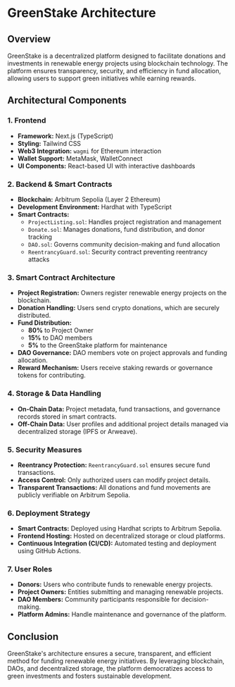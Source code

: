 # GreenStake Architecture

## Overview
GreenStake is a decentralized platform designed to facilitate donations and investments in renewable energy projects using blockchain technology. The platform ensures transparency, security, and efficiency in fund allocation, allowing users to support green initiatives while earning rewards.

## Architectural Components

### 1. **Frontend**
- **Framework:** Next.js (TypeScript)
- **Styling:** Tailwind CSS
- **Web3 Integration:** `wagmi` for Ethereum interaction
- **Wallet Support:** MetaMask, WalletConnect
- **UI Components:** React-based UI with interactive dashboards

### 2. **Backend & Smart Contracts**
- **Blockchain:** Arbitrum Sepolia (Layer 2 Ethereum)
- **Development Environment:** Hardhat with TypeScript
- **Smart Contracts:**
  - `ProjectListing.sol`: Handles project registration and management
  - `Donate.sol`: Manages donations, fund distribution, and donor tracking
  - `DAO.sol`: Governs community decision-making and fund allocation
  - `ReentrancyGuard.sol`: Security contract preventing reentrancy attacks

### 3. **Smart Contract Architecture**
- **Project Registration:** Owners register renewable energy projects on the blockchain.
- **Donation Handling:** Users send crypto donations, which are securely distributed.
- **Fund Distribution:**
  - **80%** to Project Owner
  - **15%** to DAO members
  - **5%** to the GreenStake platform for maintenance
- **DAO Governance:** DAO members vote on project approvals and funding allocation.
- **Reward Mechanism:** Users receive staking rewards or governance tokens for contributing.

### 4. **Storage & Data Handling**
- **On-Chain Data:** Project metadata, fund transactions, and governance records stored in smart contracts.
- **Off-Chain Data:** User profiles and additional project details managed via decentralized storage (IPFS or Arweave).

### 5. **Security Measures**
- **Reentrancy Protection:** `ReentrancyGuard.sol` ensures secure fund transactions.
- **Access Control:** Only authorized users can modify project details.
- **Transparent Transactions:** All donations and fund movements are publicly verifiable on Arbitrum Sepolia.

### 6. **Deployment Strategy**
- **Smart Contracts:** Deployed using Hardhat scripts to Arbitrum Sepolia.
- **Frontend Hosting:** Hosted on decentralized storage or cloud platforms.
- **Continuous Integration (CI/CD):** Automated testing and deployment using GitHub Actions.

### 7. **User Roles**
- **Donors:** Users who contribute funds to renewable energy projects.
- **Project Owners:** Entities submitting and managing renewable projects.
- **DAO Members:** Community participants responsible for decision-making.
- **Platform Admins:** Handle maintenance and governance of the platform.

## Conclusion
GreenStake's architecture ensures a secure, transparent, and efficient method for funding renewable energy initiatives. By leveraging blockchain, DAOs, and decentralized storage, the platform democratizes access to green investments and fosters sustainable development.

